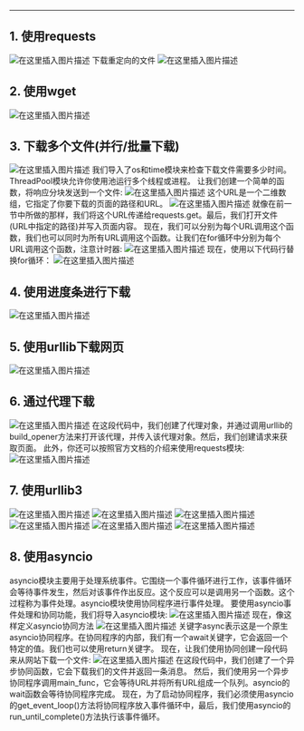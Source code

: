 

----
## 1. 使用requests
![在这里插入图片描述](https://i-blog.csdnimg.cn/blog_migrate/0e8b5697c599bcb318845607ddb14a35.png#pic_center)
下载重定向的文件
![在这里插入图片描述](https://i-blog.csdnimg.cn/blog_migrate/b04f5ee8e923d39ab627ae93e420b225.png#pic_center)

## 2. 使用wget
![在这里插入图片描述](https://i-blog.csdnimg.cn/blog_migrate/393758b63daec20d6e7346e9583fa189.png#pic_center)

## 3. 下载多个文件(并行/批量下载)
![在这里插入图片描述](https://i-blog.csdnimg.cn/blog_migrate/b4cc9cfa016ec8d32c9d39939cb592ce.png#pic_center)
我们导入了os和time模块来检查下载文件需要多少时间。ThreadPool模块允许你使用池运行多个线程或进程。
让我们创建一个简单的函数，将响应分块发送到一个文件:
![在这里插入图片描述](https://i-blog.csdnimg.cn/blog_migrate/f2785601d0588a5b47e3198807ae2328.png#pic_center)
这个URL是一个二维数组，它指定了你要下载的页面的路径和URL。
![在这里插入图片描述](https://i-blog.csdnimg.cn/blog_migrate/e853416396e70ce2a4d59ef571aba7ae.png#pic_center)
就像在前一节中所做的那样，我们将这个URL传递给requests.get。最后，我们打开文件(URL中指定的路径)并写入页面内容。
现在，我们可以分别为每个URL调用这个函数，我们也可以同时为所有URL调用这个函数。让我们在for循环中分别为每个URL调用这个函数，注意计时器:
![在这里插入图片描述](https://i-blog.csdnimg.cn/blog_migrate/9de104108adcd3a92e4904b21df3ca3c.png#pic_center)
现在，使用以下代码行替换for循环：
![在这里插入图片描述](https://i-blog.csdnimg.cn/blog_migrate/6a0faa1c22d62fb99dbf236ece150660.png#pic_center)
## 4. 使用进度条进行下载
![**在这里插入图片描述**](https://i-blog.csdnimg.cn/blog_migrate/6f1c1bd51626ebb76aa9cfc2b7ca8c86.png#pic_center)
## 5. 使用urllib下载网页
![在这里插入图片描述](https://i-blog.csdnimg.cn/blog_migrate/eb25467823c70415569e950062de7373.png#pic_center)
## 6. 通过代理下载
![在这里插入图片描述](https://i-blog.csdnimg.cn/blog_migrate/61c895952e228426c83ff30e5fc58dd4.png#pic_center)
在这段代码中，我们创建了代理对象，并通过调用urllib的build_opener方法来打开该代理，并传入该代理对象。然后，我们创建请求来获取页面。
此外，你还可以按照官方文档的介绍来使用requests模块:
![在这里插入图片描述](https://i-blog.csdnimg.cn/blog_migrate/6d306d07f7617617a08e7729f30b2826.png#pic_center)
## 7. 使用urllib3
![在这里插入图片描述](https://i-blog.csdnimg.cn/blog_migrate/4ea726549c9b99f2826c1cfd73d198e7.png#pic_center)
![在这里插入图片描述](https://i-blog.csdnimg.cn/blog_migrate/b35e8889ebe2e2ce2b2e30d00d62716a.png#pic_center)
![在这里插入图片描述](https://i-blog.csdnimg.cn/blog_migrate/b83f2b1894ab322f1e42eba82ff78e39.png#pic_center)
![在这里插入图片描述](https://i-blog.csdnimg.cn/blog_migrate/ff7959a8419048dfe640a828eb9a109c.png#pic_center)
![在这里插入图片描述](https://i-blog.csdnimg.cn/blog_migrate/ccf0d957ecc54e0e13e60344f69badbd.png#pic_center)
![在这里插入图片描述](https://i-blog.csdnimg.cn/blog_migrate/542b48f0e6460901c44cc6f8a28e3ef5.png#pic_center)
## 8. 使用asyncio
asyncio模块主要用于处理系统事件。它围绕一个事件循环进行工作，该事件循环会等待事件发生，然后对该事件作出反应。这个反应可以是调用另一个函数。这个过程称为事件处理。asyncio模块使用协同程序进行事件处理。
要使用asyncio事件处理和协同功能，我们将导入asyncio模块:
![在这里插入图片描述](https://i-blog.csdnimg.cn/blog_migrate/25d13f0606ff7b92b25f6ae7e4a096d1.png#pic_center)
现在，像这样定义asyncio协同方法
![在这里插入图片描述](https://i-blog.csdnimg.cn/blog_migrate/204a3074b123325f68a409353323d769.png#pic_center)
关键字async表示这是一个原生asyncio协同程序。在协同程序的内部，我们有一个await关键字，它会返回一个特定的值。我们也可以使用return关键字。
现在，让我们使用协同创建一段代码来从网站下载一个文件:
![在这里插入图片描述](https://i-blog.csdnimg.cn/blog_migrate/90f73d0d883a992f090a68a5d6f76dff.png#pic_center)
在这段代码中，我们创建了一个异步协同函数，它会下载我们的文件并返回一条消息。
然后，我们使用另一个异步协同程序调用main_func，它会等待URL并将所有URL组成一个队列。asyncio的wait函数会等待协同程序完成。
现在，为了启动协同程序，我们必须使用asyncio的get_event_loop()方法将协同程序放入事件循环中，最后，我们使用asyncio的run_until_complete()方法执行该事件循环。
